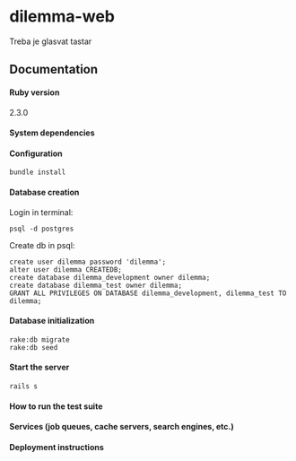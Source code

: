 # dilemma-web

Treba je glasvat tastar


## Documentation

#### Ruby version

2.3.0

#### System dependencies

#### Configuration

```
bundle install
```

#### Database creation

Login in terminal:
```
psql -d postgres
```

Create db in psql:
```
create user dilemma password 'dilemma';
alter user dilemma CREATEDB;
create database dilemma_development owner dilemma;
create database dilemma_test owner dilemma;
GRANT ALL PRIVILEGES ON DATABASE dilemma_development, dilemma_test TO dilemma;
```


#### Database initialization

```
rake:db migrate
rake:db seed
```

#### Start the server

```
rails s
```

#### How to run the test suite

#### Services (job queues, cache servers, search engines, etc.)

#### Deployment instructions


